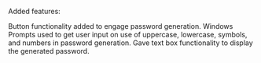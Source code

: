Added features:

Button functionality added to engage password generation.
Windows Prompts used to get user input on use of uppercase, lowercase, symbols, and numbers in password generation.
Gave text box functionality to display the generated password.
